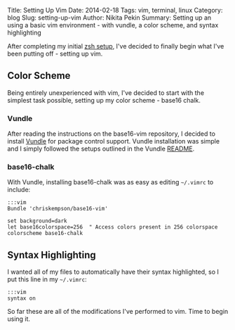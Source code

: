 Title: Setting Up Vim
Date: 2014-02-18
Tags: vim, terminal, linux
Category: blog
Slug: setting-up-vim
Author: Nikita Pekin
Summary: Setting up an using a basic vim environment - with vundle, a color scheme, and syntax highlighting

After completing my initial [zsh setup](/blog/moving-back-to-zsh), I've decided to finally begin what I've been putting off - setting up vim.

## Color Scheme ##

Being entirely unexperienced with vim, I've decided to start with the simplest task possible, setting up my color scheme - base16 chalk.

### Vundle ###

After reading the instructions on the base16-vim repository, I decided to install [Vundle](https://github.com/gmarik/Vundle.vim) for package control support. Vundle installation was simple and I simply followed the setups outlined in the Vundle [README](https://github.com/gmarik/Vundle.vim/blob/master/README.md).

### base16-chalk ###

With Vundle, installing base16-chalk was as easy as editing `~/.vimrc` to include:

    :::vim
    Bundle 'chriskempson/base16-vim'

    set background=dark
    let base16colorspace=256  " Access colors present in 256 colorspace
    colorscheme base16-chalk

## Syntax Highlighting ##

I wanted all of my files to automatically have their syntax highlighted, so I put this line in my `~/.vimrc`:

    :::vim
    syntax on

So far these are all of the modifications I've performed to vim. Time to begin using it.
